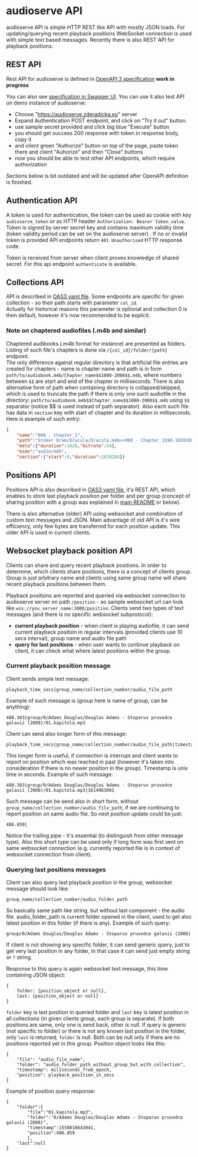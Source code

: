 audioserve API
==============

audioserve API is simple HTTP REST like API with mostly JSON loads. 
For updating/querying recent playback positions WebSocket connection is used with simple text based messages. Recently there is also REST API for playback positions.

REST API
--------
Rest API for audioserve is defined in [OpenAPI 3 specification](audioserve-api-v1.yaml) **work in progress**

You can also see [specification in Swagger UI](https://validator.swagger.io/?url=https://raw.githubusercontent.com/izderadicka/audioserve/master/docs/audioserve-api-v1.yaml). You can use it also test API on demo instance of audioserve:
- Choose "https://audioserve.zderadicka.eu" server
- Expand Authentication POST endpoint, and click on "Try it out" button.
- use sample secret provided and click big blue "Execute" button
- you should get success 200 response with token in response body,  copy it
- and client green "Authorize" button on top of the page,  paste token there and client "Auhorize" and then "Close" buttons
- now you should be able to test other API endpoints, which require authorization

Sections below is bit outdated and will be updated after OpenAPI definition is finished.


Authentication API
------------------

A token is used for authentication, the token can be used as cookie with key `audioserve_token` 
or as HTTP header `Authorization: Bearer token_value`.  Token is signed by server secret key and contains
maximum validity time (token validity period can be set on the audioserve server) . If no or invalid token is provided
API endpoints return `401 Unauthorised` HTTP response code.

Token is received from server when client proves knowledge of shared secret. For this api endpoint `authenticate` is available.


Collections API
----------------

API is described in [OAS3 yaml file](audioserve-api-v1.yaml). 
Some endpoints are specific for given collection - so their path starts with parameter `col_id`.  
Actually for historical reasons this parameter is optional and collection 0 is then default, however it's now recommended to be explicit.


### Note on chaptered audiofiles (.m4b and similar)

Chaptered audibooks (.m4b format for instance)  are presented as folders. Listing of such file's chapters is done via `/{col_id}/folder/{path}` endpoint.  
The only difference against regular directory is that artificial file entries are created for chapters - name is chapter name and path is in form `path/to/audiobook.m4b/Chapter_name$$1000-2000$$.m4b`, where numbers between `$$` are start and end of the chapter in milliseconds. 
There is also alternative form of path when containing directory is collapsed/skipped, which is used to truncate the path if there is only one such audiofile in the directory: `path/to/audiobook.m4b$$Chapter_name$$1000-2000$$.m4b` using `$$` separator (notice $$ is used instead of path separator). Also each such file has data in `section` key with start of chapter and its duration in milliseconds. Here is example of such entry:

```json
{
    "name":"000 - Chapter_1",
    "path":"Stoker Bram/Dracula/Dracula.m4b>>000 - Chapter_1$$0-1020288$$.m4b",
    "meta":{"duration":1020,"bitrate":54},
    "mime":"audio/m4b",
    "section":{"start":0,"duration":1020288}}
```


Positions API
-------------

Positions API is also described in [OAS3 yaml file](audioserve-api-v1.yaml),  it's REST API, which enables to store last playback position per folder and per group (concept of sharing position with a group was explained in [main README](../README.md) or below).

There is also alternative (older) API using websocket and combination of custom text messages and JSON.  Main advantage of old API is it's wire efficiency, only few bytes are transferred for each position update. This older API is used in current clients.

Websocket playback position API
-------------------------------

Clients can share and query recent playback positions. In order to determine, which clients share positions, there is a concept of clients group. Group is just arbitrary name and clients using same group name will share recent playback positions between them.

Playback positions are reported and queried via websocket connection to audioserve server on path `/position` - so sample websocket url can look like `wss://you_server_name:3000/position`. Clients send two types of text messages (and there is no specific websocket subprotocol):

- **current playback position** - when client is playing audiofile, it can send current playback position in regular intervals (provided clients use 10 secs interval), group name and audio file path
- **query for last positions** - when user wants to continue playback on client, it can check what where latest positions within the group.

### Current playback position message ###
Client sends simple text message:

    playback_time_secs|group_name/collection_number/audio_file_path

Example of such message is (group here is name of group, can be anything):

    480.383|group/0/Adams Douglas/Douglas Adams - Stoparuv pruvodce galaxii (2008)/01.kapitola.mp3

Client can send also longer form of this message:

    playback_time_secs|group_name/collection_number/audio_file_path|timestamp

This longer form is useful, if connection is interrupt and client wants to report on position which was reached in past (however it's taken into consideration if there is no newer position in the group). Timestamp is unix time in seconds. Example of such message:

    480.383|group/0/Adams Douglas/Douglas Adams - Stoparuv pruvodce galaxii (2008)/01.kapitola.mp3|1614963001

Such message can be send also in short form, without  `group_name/collection_number/audio_file_path`, if we are continuing to report position on same audio file. So next position update could be just:

    486.859|

Notice the trailing pipe - it's essential (to distinguish from other message type). Also this short type can be used only if long form was first sent on same websocket connection (e.g. currently reported file is in context of websocket connection from client).

### Querying last positions messages ###

Client can also query last playback position in the group, websocket message should look like:

    group_name/collection_number/audio_folder_path

So basically same path like string, but without last component - the audio file. audio_folder_path is current folder opened in the client, used to get also latest position in this folder (if there is any). Example of such query:

    group/0/Adams Douglas/Douglas Adams - Stoparuv pruvodce galaxii (2008)

If client is not showing any specific folder, it can send generic query, just to get very last position in any folder, in that case it can send just empty string or `?` string.

Response to this query is again websocket text message, this time containing JSON object:

    {
        folder: {position_object or null},
        last: {position_object or null}
    }

`folder` key is last position in queried folder and `last` key is latest position in all collections (in given clients group, each group is separate). If both positions are same, only one is send back, other is null. If query is generic (not specific to folder) or there is not any known last position in the folder, only `last` is returned, `folder` is null. Both can be null only if there are no positions reported yet in this group. Position object looks like this:

    {
        "file": "audio_file_name",
        "folder": "audio_folder_path_without_group_but_with_collection",
        "timestamp": miliseconds_from_epoch,
        "position": playback_position_in_secs
    }

Example of position query response:

    {
        "folder":{
            "file":"01.kapitola.mp3",
            "folder":"0/Adams Douglas/Douglas Adams - Stoparuv pruvodce galaxii (2008)",
            "timestamp":1558016643841,
            "position":486.859
            },
        "last":null
    }

